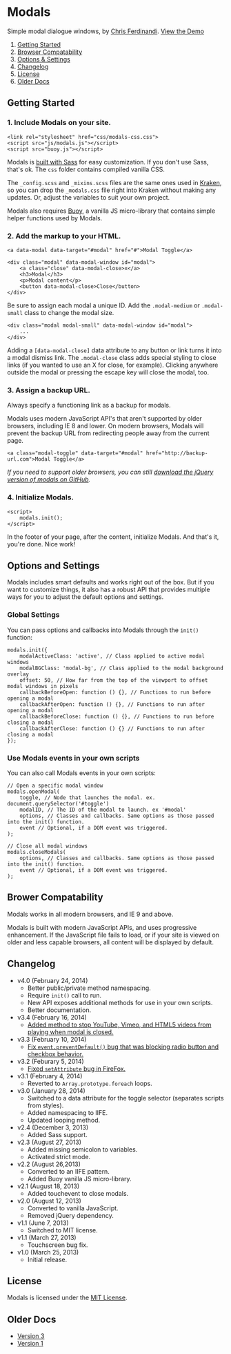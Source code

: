 # Modals
Simple modal dialogue windows, by [Chris Ferdinandi](http://gomakethings.com). [View the Demo](http://cferdinandi.github.io/modals/)

1. [Getting Started](#getting-started)
2. [Browser Compatability](#browser-compatability)
3. [Options & Settings](#options-and-settings)
4. [Changelog](#changelog)
5. [License](#license)
6. [Older Docs](#older-docs)



## Getting Started

### 1. Include Modals on your site.

	<link rel="stylesheet" href="css/modals-css.css">
	<script src="js/modals.js"></script>
	<script src="buoy.js"></script>

Modals is [built with Sass](http://sass-lang.com/) for easy customization. If you don't use Sass, that's ok. The `css` folder contains compiled vanilla CSS.

The `_config.scss` and `_mixins.scss` files are the same ones used in [Kraken](http://cferdinandi.github.io/kraken/), so you can drop the `_modals.css` file right into Kraken without making any updates. Or, adjust the variables to suit your own project.

Modals also requires [Buoy](http://cferdinandi.github.io/buoy/), a vanilla JS micro-library that contains simple helper functions used by Modals.

### 2. Add the markup to your HTML.

	<a data-modal data-target="#modal" href="#">Modal Toggle</a>

	<div class="modal" data-modal-window id="modal">
		<a class="close" data-modal-close>x</a>
		<h3>Modal</h3>
		<p>Modal content</p>
		<button data-modal-close>Close</button>
	</div>

Be sure to assign each modal a unique ID. Add the `.modal-medium` or `.modal-small` class to change the modal size.

	<div class="modal modal-small" data-modal-window id="modal">
		...
	</div>

Adding a `[data-modal-close]` data attribute to any button or link turns it into a modal dismiss link. The `.modal-close` class adds special styling to close links (if you wanted to use an X for close, for example). Clicking anywhere outside the modal or pressing the escape key will close the modal, too.

### 3. Assign a backup URL.

Always specify a functioning link as a backup for modals.

Modals uses modern JavaScript API's that aren't supported by older browsers, including IE 8 and lower. On modern browsers, Modals will prevent the backup URL from redirecting people away from the current page.

	<a class="modal-toggle" data-target="#modal" href="http://backup-url.com">Modal Toggle</a>

*If you need to support older browsers, you can still [download the jQuery version of modals on GitHub](https://github.com/cferdinandi/modals/tree/archive-v1).*

### 4. Initialize Modals.

	<script>
		modals.init();
	</script>

In the footer of your page, after the content, initialize Modals. And that's it, you're done. Nice work!



## Options and Settings

Modals includes smart defaults and works right out of the box. But if you want to customize things, it also has a robust API that provides multiple ways for you to adjust the default options and settings.

### Global Settings

You can pass options and callbacks into Modals through the `init()` function:

	modals.init({
		modalActiveClass: 'active', // Class applied to active modal windows
		modalBGClass: 'modal-bg', // Class applied to the modal background overlay
		offset: 50, // How far from the top of the viewport to offset modal windows in pixels
		callbackBeforeOpen: function () {}, // Functions to run before opening a modal
		callbackAfterOpen: function () {}, // Functions to run after opening a modal
		callbackBeforeClose: function () {}, // Functions to run before closing a modal
		callbackAfterClose: function () {} // Functions to run after closing a modal
	});

### Use Modals events in your own scripts

You can also call Modals events in your own scripts:

	// Open a specific modal window
	modals.openModal(
		toggle, // Node that launches the modal. ex. document.querySelector('#toggle')
		modalID, // The ID of the modal to launch. ex '#modal'
		options, // Classes and callbacks. Same options as those passed into the init() function.
		event // Optional, if a DOM event was triggered.
	);

	// Close all modal windows
	modals.closeModals(
		options, // Classes and callbacks. Same options as those passed into the init() function.
		event // Optional, if a DOM event was triggered.
	);



## Brower Compatability

Modals works in all modern browsers, and IE 9 and above.

Modals is built with modern JavaScript APIs, and uses progressive enhancement. If the JavaScript file fails to load, or if your site is viewed on older and less capable browsers, all content will be displayed by default.



## Changelog
* v4.0 (February 24, 2014)
  * Better public/private method namespacing.
  * Require `init()` call to run.
  * New API exposes additional methods for use in your own scripts.
  * Better documentation.
* v3.4 (February 16, 2014)
  * [Added method to stop YouTube, Vimeo, and HTML5 videos from playing when modal is closed.](https://github.com/cferdinandi/modals/issues/5)
* v3.3 (February 10, 2014)
  * [Fix `event.preventDefault()` bug that was blocking radio button and checkbox behavior.](https://github.com/cferdinandi/modals/issues/6)
* v3.2 (Feburary 5, 2014)
  * [Fixed `setAttribute` bug in FireFox.](https://github.com/cferdinandi/kraken/issues/34)
* v3.1 (February 4, 2014)
  * Reverted to `Array.prototype.foreach` loops.
* v3.0 (January 28, 2014)
  * Switched to a data attribute for the toggle selector (separates scripts from styles).
  * Added namespacing to IIFE.
  * Updated looping method.
* v2.4 (December 3, 2013)
  * Added Sass support.
* v2.3 (August 27, 2013)
  * Added missing semicolon to variables.
  * Activated strict mode.
* v2.2 (August 26,2013)
  * Converted to an IIFE pattern.
  * Added Buoy vanilla JS micro-library.
* v2.1 (August 18, 2013)
  * Added touchevent to close modals.
* v2.0 (August 12, 2013)
  * Converted to vanilla JavaScript.
  * Removed jQuery dependency.
* v1.1 (June 7, 2013)
  * Switched to MIT license.
* v1.1 (March 27, 2013)
  * Touchscreen bug fix.
* v1.0 (March 25, 2013)
  * Initial release.



## License
Modals is licensed under the [MIT License](http://gomakethings.com/mit/).



## Older Docs

* [Version 3](http://cferdinandi.github.io/modals/archive/v3/)
* [Version 1](https://github.com/cferdinandi/modals/tree/archive-v1)